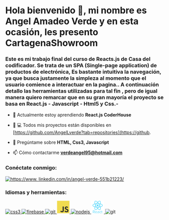 <h1 >Hola bienvenido 👋, mi nombre es Angel Amadeo Verde y en esta ocasión, les presento CartagenaShowroom</h1>
<h3 > Este es mi trabajo final del curso de Reacts.js de Casa del codificador. Se trata de un SPA (Single-page application) de productos de electrónica, Es bastante intuitiva la navegación, ya que busca justamente la simpleza al momento que el usuario comience a interactuar en la pagina.. A continuación detallo las herramientas utilizadas para tal fin , pero de igual manera quiero remarcar que en su gran mayoría el proyecto se basa en React.js - Javascript - Html5 y Css.-</h3>

- 🌱 Actualmente estoy aprendiendo **React.js CoderHouse**

- 👨‍ 💻 Todos mis proyectos están disponibles en [https://github.com/AngelLverde?tab=repositories](https://github.

- 💬 Pregúntame sobre **HTML, Css3, Javascript**

- 📫 Cómo contactarme **verdeangel95@hotmail.com**

<h3 text-align="left">Conéctate conmigo:</h3>
<p text-align=" izquierda">
<a href="https://linkedin.com/en/https://www.linkedin.com/en/angel-verde-551b21223/" target="blank"><img text-align="center" src="https://raw.githubusercontent.com/rahuldkjain/github-profile-readme-generator/master/src/images/icons/Social/linked-in-alt.svg" alt="https://www. linkedin.com/in/angel-verde-551b21223/" height="30" width="40" /></a>
</p>

<h3>Idiomas y herramientas:</h3>
<p > <a href="https://www.w3schools.com/css/" target="_blank" rel="noreferrer"> <img src="https://blog.aulaformativa.com/wp-content/uploads/2016/09/definicion-usos-ventajas-lenguaje-css3-que-es.jpg" alt="css3" width="40" height="40"/> </a> <a href="https:// firebase.google.com/" target="_blank" rel="noreferrer"> <img src="https://www.vectorlogo.zone/logos/firebase/firebase-icon.svg" alt="firebase" width= "40" height="40"/> </a> <a href="https://git-scm.com/" target="_blank" rel="noreferrer"> <img src="https://upload.wikimedia.org/wikipedia/commons/thumb/6/62/Git-logo-orange.svg/1533px-Git-logo-orange.svg.png" alt="git" width="40" height="40"/> </a> <a href="https://www.w3. org/html/" target="_blank" rel="noreferrer"> <a href="https://developer.mozilla.org/en-US/docs/Web/JavaScript" target="_blank" rel="noreferrer"> <img src="https://raw.githubusercontent.com/devicons/devicon/master/icons/javascript/javascript-original.svg" alt="javascript" width="40" height=" 40"/> </a><a href="https://cdn.pixabay.com/photo/2015/04/23/17/41/node-js-736399_960_720.png" target="_blank" rel="noreferrer"> <img src="https://cdn.pixabay.com/photo/2015/04/23/17/41/node-js-736399_960_720.png " alt="nodejs" width="40" height="40"/> </a> <a href="https://reactjs.org/" target="_blank" rel=" noreferrer"> <img src="https://raw.githubusercontent.com/devicons/devicon/master/icons/react/react-original-wordmark.svg" alt="react" width="40" height="40 "/> </a>  </a>  </a> 
<img src="https://cdn.pixabay.com/photo/2017/08/05/11/16/logo-2582748_960_720.png" alt="git" width="40" height="40"/> </a>